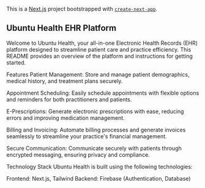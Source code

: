This is a [Next.js](https://nextjs.org/) project bootstrapped with [`create-next-app`](https://github.com/vercel/next.js/tree/canary/packages/create-next-app).

## Ubuntu Health EHR Platform

Welcome to Ubuntu Health, your all-in-one Electronic Health Records (EHR) platform designed to streamline patient care and practice efficiency. This README provides an overview of the platform and instructions for getting started.

Features
Patient Management: Store and manage patient demographics, medical history, and treatment plans securely.

Appointment Scheduling: Easily schedule appointments with flexible options and reminders for both practitioners and patients.

E-Prescriptions: Generate electronic prescriptions with ease, reducing errors and improving medication management.

Billing and Invoicing: Automate billing processes and generate invoices seamlessly to streamline your practice's financial management.

Secure Communication: Communicate securely with patients through encrypted messaging, ensuring privacy and compliance.

Technology Stack
Ubuntu Health is built using the following technologies:

Frontend: Next.js, Tailwind
Backend: Firebase (Authentication, Database)
